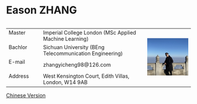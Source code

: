 <head>
    <meta charset="UTF-8">
    <title>Document</title>
    <style>
        span{
            width: 80px;
            text-align: justify;
            float: left;
        }
        span:after{
            content:'.';
            width: 100%;
            display: inline-block;
            overflow: hidden;
            height: 0;
        }
    </style>
</head>

# Eason ZHANG

<body>
<table border="0" align = "left">


  <tr height="40px">
    <td><span>Master</span></td>
    <td> Imperial College London (MSc Applied Machine Learning)</td>
    <td  rowspan="4" width = "25%"><img src="profile.jpg" width="100%"> </td>
  </tr>
  <tr height="40px">
    <td><span>Bachlor</span></td>
    <td> Sichuan University (BEng Telecommunication Engineering)</td>

  </tr>
  <tr height="40px">
    <td><span>E-mail</span></td>
    <td> zhangyicheng98@126.com</td>

  </tr>
  <tr height="40px">
    <td><span>Address</span></td>
    <td> West Kensington Court, Edith Villas, London, W14 9AB</td>
  </tr>
</table>

<a href="index.html">Chinese Version</a>
